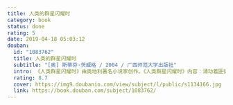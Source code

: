 ```yaml
---
title: 人类的群星闪耀时
category: book
status: done
rating: 5
date: 2019-04-18 05:03:12
douban:
  id: "1083762"
  title: 人类的群星闪耀时
  subtitle: "[奥] 斯蒂芬·茨威格 / 2004 / 广西师范大学出版社"
  intro: 《人类群星闪耀时》由奥地利著名小说家创作。《人类群星闪耀时》内容：涌动着匪徒、探险家、叛乱者兼英雄血液的巴尔沃亚成为第一个看到太平洋的欧洲人；仅仅一秒钟的优柔寡断，格鲁希元帅就决定了拿破仑在滑铁卢之战中失败的命运；七十多岁的歌德像情窦初开的男孩爱上了十几岁的少女，求婚未遂之后，老人在萧萧秋色中一气呵成地创作了《玛丽恩巴德悲歌》；流亡国外的列宁不顾自己的荣辱毁誉，乘坐一列铅封的火车取道德国返回俄国，十月革命就这样开启了历史的火车头……
  rating: 8.7
  cover: https://img9.doubanio.com/view/subject/l/public/s1134166.jpg
  link: https://book.douban.com/subject/1083762/
---
```



